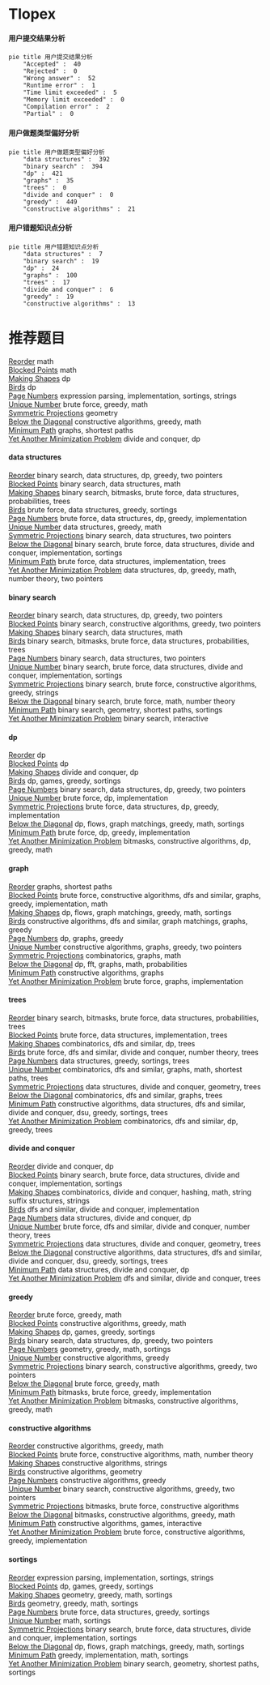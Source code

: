 # Tlopex
<!-- tabs:start -->
#### **用户提交结果分析**

```mermaid
pie title 用户提交结果分析
    "Accepted" :  40
    "Rejected" :  0
    "Wrong answer" :  52
    "Runtime error" :  1
    "Time limit exceeded" :  5
    "Memory limit exceeded" :  0
    "Compilation error" :  2
    "Partial" :  0
```
#### **用户做题类型偏好分析**

```mermaid
pie title 用户做题类型偏好分析
    "data structures" :  392
    "binary search" :  394
    "dp" :  421
    "graphs" :  35
    "trees" :  0
    "divide and conquer" :  0
    "greedy" :  449
    "constructive algorithms" :  21
```
#### **用户错题知识点分析**

```mermaid
pie title 用户错题知识点分析
    "data structures" :  7
    "binary search" :  19
    "dp" :  24
    "graphs" :  100
    "trees" :  17
    "divide and conquer" :  6
    "greedy" :  19
    "constructive algorithms" :  13
```
<!-- tabs:end -->
# 推荐题目
[Reorder](http://codeforces.com/problemset/problem/1436/A)		math		  
[Blocked Points](https://codeforces.com/contest/393/problem/C)		math		  
[Making Shapes](http://codeforces.com/problemset/problem/1290/F)		dp		  
[Birds](http://codeforces.com/problemset/problem/922/E)		dp		  
[Page Numbers](http://codeforces.com/problemset/problem/34/C)		expression parsing,
                        implementation,
                        sortings,
                        strings		  
[Unique Number](http://codeforces.com/problemset/problem/1462/C)		brute force,
                        greedy,
                        math		  
[Symmetric Projections](https://codeforces.com/contest/889/problem/D)		geometry		  
[Below the Diagonal](http://codeforces.com/problemset/problem/266/C)		constructive algorithms,
                        greedy,
                        math		  
[Minimum Path](http://codeforces.com/problemset/problem/1473/E)		graphs,
                        shortest paths		  
[Yet Another Minimization Problem](http://codeforces.com/problemset/problem/868/F)		divide and conquer,
                        dp		  
<!-- tabs:start -->
#### **data structures**
[Reorder](http://codeforces.com/problemset/problem/1492/C)		binary search,
                        data structures,
                        dp,
                        greedy,
                        two pointers		  
[Blocked Points](http://codeforces.com/problemset/problem/1490/G)		binary search,
                        data structures,
                        math		  
[Making Shapes](http://codeforces.com/problemset/problem/1479/D)		binary search,
                        bitmasks,
                        brute force,
                        data structures,
                        probabilities,
                        trees		  
[Birds](http://codeforces.com/problemset/problem/1497/A)		brute force,
                        data structures,
                        greedy,
                        sortings		  
[Page Numbers](http://codeforces.com/problemset/problem/1491/C)		brute force,
                        data structures,
                        dp,
                        greedy,
                        implementation		  
[Unique Number](http://codeforces.com/problemset/problem/1492/B)		data structures,
                        greedy,
                        math		  
[Symmetric Projections](http://codeforces.com/problemset/problem/1436/E)		binary search,
                        data structures,
                        two pointers		  
[Below the Diagonal](http://codeforces.com/problemset/problem/1461/D)		binary search,
                        brute force,
                        data structures,
                        divide and conquer,
                        implementation,
                        sortings		  
[Minimum Path](http://codeforces.com/problemset/problem/1511/C)		brute force,
                        data structures,
                        implementation,
                        trees		  
[Yet Another Minimization Problem](http://codeforces.com/problemset/problem/1497/E1)		data structures,
                        dp,
                        greedy,
                        math,
                        number theory,
                        two pointers		  
#### **binary search**
[Reorder](http://codeforces.com/problemset/problem/1492/C)		binary search,
                        data structures,
                        dp,
                        greedy,
                        two pointers		  
[Blocked Points](http://codeforces.com/problemset/problem/1463/D)		binary search,
                        constructive algorithms,
                        greedy,
                        two pointers		  
[Making Shapes](http://codeforces.com/problemset/problem/1490/G)		binary search,
                        data structures,
                        math		  
[Birds](http://codeforces.com/problemset/problem/1479/D)		binary search,
                        bitmasks,
                        brute force,
                        data structures,
                        probabilities,
                        trees		  
[Page Numbers](http://codeforces.com/problemset/problem/1436/E)		binary search,
                        data structures,
                        two pointers		  
[Unique Number](http://codeforces.com/problemset/problem/1461/D)		binary search,
                        brute force,
                        data structures,
                        divide and conquer,
                        implementation,
                        sortings		  
[Symmetric Projections](http://codeforces.com/problemset/problem/1493/C)		binary search,
                        brute force,
                        constructive algorithms,
                        greedy,
                        strings		  
[Below the Diagonal](http://codeforces.com/problemset/problem/1487/D)		binary search,
                        brute force,
                        math,
                        number theory		  
[Minimum Path](http://codeforces.com/problemset/problem/1486/B)		binary search,
                        geometry,
                        shortest paths,
                        sortings		  
[Yet Another Minimization Problem](http://codeforces.com/problemset/problem/1486/C1)		binary search,
                        interactive		  
#### **dp**
[Reorder](http://codeforces.com/problemset/problem/1290/F)		dp		  
[Blocked Points](http://codeforces.com/problemset/problem/922/E)		dp		  
[Making Shapes](http://codeforces.com/problemset/problem/868/F)		divide and conquer,
                        dp		  
[Birds](http://codeforces.com/problemset/problem/1472/D)		dp,
                        games,
                        greedy,
                        sortings		  
[Page Numbers](http://codeforces.com/problemset/problem/1492/C)		binary search,
                        data structures,
                        dp,
                        greedy,
                        two pointers		  
[Unique Number](https://codeforces.com/contest/1457/problem/C)		brute force,
                        dp,
                        implementation		  
[Symmetric Projections](http://codeforces.com/problemset/problem/1491/C)		brute force,
                        data structures,
                        dp,
                        greedy,
                        implementation		  
[Below the Diagonal](http://codeforces.com/problemset/problem/1437/C)		dp,
                        flows,
                        graph matchings,
                        greedy,
                        math,
                        sortings		  
[Minimum Path](http://codeforces.com/problemset/problem/1499/B)		brute force,
                        dp,
                        greedy,
                        implementation		  
[Yet Another Minimization Problem](http://codeforces.com/problemset/problem/1491/D)		bitmasks,
                        constructive algorithms,
                        dp,
                        greedy,
                        math		  
#### **graph**
[Reorder](http://codeforces.com/problemset/problem/1473/E)		graphs,
                        shortest paths		  
[Blocked Points](http://codeforces.com/problemset/problem/1487/C)		brute force,
                        constructive algorithms,
                        dfs and similar,
                        graphs,
                        greedy,
                        implementation,
                        math		  
[Making Shapes](http://codeforces.com/problemset/problem/1437/C)		dp,
                        flows,
                        graph matchings,
                        greedy,
                        math,
                        sortings		  
[Birds](http://codeforces.com/problemset/problem/1470/D)		constructive algorithms,
                        dfs and similar,
                        graph matchings,
                        graphs,
                        greedy		  
[Page Numbers](http://codeforces.com/problemset/problem/1476/C)		dp,
                        graphs,
                        greedy		  
[Unique Number](http://codeforces.com/problemset/problem/1304/D)		constructive algorithms,
                        graphs,
                        greedy,
                        two pointers		  
[Symmetric Projections](http://codeforces.com/problemset/problem/1475/C)		combinatorics,
                        graphs,
                        math		  
[Below the Diagonal](http://codeforces.com/problemset/problem/553/E)		dp,
                        fft,
                        graphs,
                        math,
                        probabilities		  
[Minimum Path](http://codeforces.com/problemset/problem/1495/C)		constructive algorithms,
                        graphs		  
[Yet Another Minimization Problem](http://codeforces.com/problemset/problem/1510/K)		brute force,
                        graphs,
                        implementation		  
#### **trees**
[Reorder](http://codeforces.com/problemset/problem/1479/D)		binary search,
                        bitmasks,
                        brute force,
                        data structures,
                        probabilities,
                        trees		  
[Blocked Points](http://codeforces.com/problemset/problem/1511/C)		brute force,
                        data structures,
                        implementation,
                        trees		  
[Making Shapes](http://codeforces.com/problemset/problem/1499/F)		combinatorics,
                        dfs and similar,
                        dp,
                        trees		  
[Birds](http://codeforces.com/problemset/problem/1491/E)		brute force,
                        dfs and similar,
                        divide and conquer,
                        number theory,
                        trees		  
[Page Numbers](http://codeforces.com/problemset/problem/1466/D)		data structures,
                        greedy,
                        sortings,
                        trees		  
[Unique Number](http://codeforces.com/problemset/problem/1495/D)		combinatorics,
                        dfs and similar,
                        graphs,
                        math,
                        shortest paths,
                        trees		  
[Symmetric Projections](http://codeforces.com/problemset/problem/1303/G)		data structures,
                        divide and conquer,
                        geometry,
                        trees		  
[Below the Diagonal](http://codeforces.com/problemset/problem/1454/E)		combinatorics,
                        dfs and similar,
                        graphs,
                        trees		  
[Minimum Path](http://codeforces.com/problemset/problem/1494/D)		constructive algorithms,
                        data structures,
                        dfs and similar,
                        divide and conquer,
                        dsu,
                        greedy,
                        sortings,
                        trees		  
[Yet Another Minimization Problem](http://codeforces.com/problemset/problem/1292/C)		combinatorics,
                        dfs and similar,
                        dp,
                        greedy,
                        trees		  
#### **divide and conquer**
[Reorder](http://codeforces.com/problemset/problem/868/F)		divide and conquer,
                        dp		  
[Blocked Points](http://codeforces.com/problemset/problem/1461/D)		binary search,
                        brute force,
                        data structures,
                        divide and conquer,
                        implementation,
                        sortings		  
[Making Shapes](http://codeforces.com/problemset/problem/1466/G)		combinatorics,
                        divide and conquer,
                        hashing,
                        math,
                        string suffix structures,
                        strings		  
[Birds](http://codeforces.com/problemset/problem/1490/D)		dfs and similar,
                        divide and conquer,
                        implementation		  
[Page Numbers](https://codeforces.com/contest/1483/problem/C)		data structures,
                        divide and conquer,
                        dp		  
[Unique Number](http://codeforces.com/problemset/problem/1491/E)		brute force,
                        dfs and similar,
                        divide and conquer,
                        number theory,
                        trees		  
[Symmetric Projections](http://codeforces.com/problemset/problem/1303/G)		data structures,
                        divide and conquer,
                        geometry,
                        trees		  
[Below the Diagonal](http://codeforces.com/problemset/problem/1494/D)		constructive algorithms,
                        data structures,
                        dfs and similar,
                        divide and conquer,
                        dsu,
                        greedy,
                        sortings,
                        trees		  
[Minimum Path](http://codeforces.com/problemset/problem/1482/E)		data structures,
                        divide and conquer,
                        dp		  
[Yet Another Minimization Problem](http://codeforces.com/problemset/problem/566/C)		dfs and similar,
                        divide and conquer,
                        trees		  
#### **greedy**
[Reorder](http://codeforces.com/problemset/problem/1462/C)		brute force,
                        greedy,
                        math		  
[Blocked Points](http://codeforces.com/problemset/problem/266/C)		constructive algorithms,
                        greedy,
                        math		  
[Making Shapes](http://codeforces.com/problemset/problem/1472/D)		dp,
                        games,
                        greedy,
                        sortings		  
[Birds](http://codeforces.com/problemset/problem/1492/C)		binary search,
                        data structures,
                        dp,
                        greedy,
                        two pointers		  
[Page Numbers](https://codeforces.com/contest/1496/problem/C)		geometry,
                        greedy,
                        math,
                        sortings		  
[Unique Number](http://codeforces.com/problemset/problem/1493/A)		constructive algorithms,
                        greedy		  
[Symmetric Projections](http://codeforces.com/problemset/problem/1463/D)		binary search,
                        constructive algorithms,
                        greedy,
                        two pointers		  
[Below the Diagonal](http://codeforces.com/problemset/problem/1462/C)		brute force,
                        greedy,
                        math		  
[Minimum Path](http://codeforces.com/problemset/problem/1494/B)		bitmasks,
                        brute force,
                        greedy,
                        implementation		  
[Yet Another Minimization Problem](http://codeforces.com/problemset/problem/1492/D)		bitmasks,
                        constructive algorithms,
                        greedy,
                        math		  
#### **constructive algorithms**
[Reorder](http://codeforces.com/problemset/problem/266/C)		constructive algorithms,
                        greedy,
                        math		  
[Blocked Points](http://codeforces.com/problemset/problem/1469/D)		brute force,
                        constructive algorithms,
                        math,
                        number theory		  
[Making Shapes](http://codeforces.com/problemset/problem/802/H)		constructive algorithms,
                        strings		  
[Birds](https://codeforces.com/contest/764/problem/D)		constructive algorithms,
                        geometry		  
[Page Numbers](http://codeforces.com/problemset/problem/1493/A)		constructive algorithms,
                        greedy		  
[Unique Number](http://codeforces.com/problemset/problem/1463/D)		binary search,
                        constructive algorithms,
                        greedy,
                        two pointers		  
[Symmetric Projections](https://codeforces.com/contest/1456/problem/B)		bitmasks,
                        brute force,
                        constructive algorithms		  
[Below the Diagonal](http://codeforces.com/problemset/problem/1492/D)		bitmasks,
                        constructive algorithms,
                        greedy,
                        math		  
[Minimum Path](https://codeforces.com/contest/1504/problem/D)		constructive algorithms,
                        games,
                        interactive		  
[Yet Another Minimization Problem](https://codeforces.com/contest/1483/problem/A)		brute force,
                        constructive algorithms,
                        greedy,
                        implementation		  
#### **sortings**
[Reorder](http://codeforces.com/problemset/problem/34/C)		expression parsing,
                        implementation,
                        sortings,
                        strings		  
[Blocked Points](http://codeforces.com/problemset/problem/1472/D)		dp,
                        games,
                        greedy,
                        sortings		  
[Making Shapes](https://codeforces.com/contest/1496/problem/C)		geometry,
                        greedy,
                        math,
                        sortings		  
[Birds](http://codeforces.com/problemset/problem/1495/A)		geometry,
                        greedy,
                        math,
                        sortings		  
[Page Numbers](http://codeforces.com/problemset/problem/1497/A)		brute force,
                        data structures,
                        greedy,
                        sortings		  
[Unique Number](http://codeforces.com/problemset/problem/1427/A)		math,
                        sortings		  
[Symmetric Projections](http://codeforces.com/problemset/problem/1461/D)		binary search,
                        brute force,
                        data structures,
                        divide and conquer,
                        implementation,
                        sortings		  
[Below the Diagonal](http://codeforces.com/problemset/problem/1437/C)		dp,
                        flows,
                        graph matchings,
                        greedy,
                        math,
                        sortings		  
[Minimum Path](http://codeforces.com/problemset/problem/1473/A)		greedy,
                        implementation,
                        math,
                        sortings		  
[Yet Another Minimization Problem](http://codeforces.com/problemset/problem/1486/B)		binary search,
                        geometry,
                        shortest paths,
                        sortings		  
<!-- tabs:end -->
